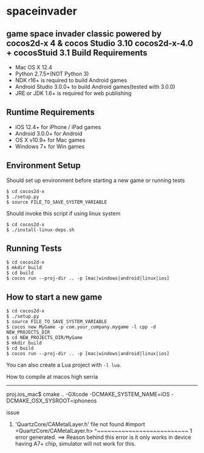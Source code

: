 # spaceinvader
game space invader classic powered by cocos2d-x 4 &amp; cocos Studio 3.10
cocos2d-x-4.0 + cocosStuid 3.1
Build Requirements
------------------

* Mac OS X 12.4 
* Python 2.7.5+(NOT Python 3)
* NDK r16+ is required to build Android games
* Android Studio 3.0.0+ to build Android games(tested with 3.0.0)
* JRE or JDK 1.6+ is required for web publishing

Runtime Requirements
--------------------
  * iOS 12.4+ for iPhone / iPad games
  * Android 3.0.0+ for Android
  * OS X v10.9+ for Mac games
  * Windows 7+ for Win games

Environment Setup
--------------------

Should set up environment before starting a new game or running tests

```
$ cd cocos2d-x
$ ./setup.py
$ source FILE_TO_SAVE_SYSTEM_VARIABLE

```

Should invoke this script if using linux system

```
$ cd cocos2d-x
$ ./install-linux-deps.sh
```

Running Tests
--------------------

```
$ cd cocos2d-x
$ mkdir build
$ cd build
$ cocos run --proj-dir .. -p [mac|windows|android|linux|ios]
```

How to start a new game
-----------------------

    $ cd cocos2d-x
    $ ./setup.py
    $ source FILE_TO_SAVE_SYSTEM_VARIABLE
    $ cocos new MyGame -p com.your_company.mygame -l cpp -d NEW_PROJECTS_DIR
    $ cd NEW_PROJECTS_DIR/MyGame
    $ mkdir build
    $ cd build
    $ cocos run --proj-dir .. -p [mac|windows|android|linux|ios]

You can also create a Lua project with `-l lua`.

How to compile at macos high serria
___________________________________

proj.ios_mac$ cmake .. -GXcode -DCMAKE_SYSTEM_NAME=iOS -DCMAKE_OSX_SYSROOT=iphoneos

issue 
1) 'QuartzCore/CAMetalLayer.h' file not found
#import <QuartzCore/CAMetalLayer.h>
        ^~~~~~~~~~~~~~~~~~~~~~~~~~~
1 error generated.
==> 
Reason behind this error is it only works in device having A7+ chip, simulator will not work for this.




